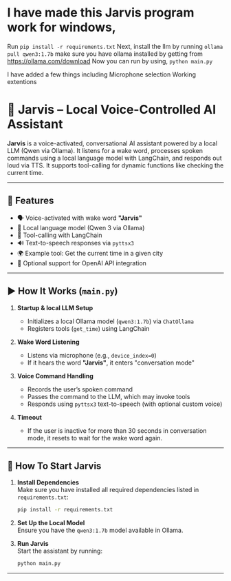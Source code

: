 # I have made this Jarvis program work for windows,
Run ```pip install -r requirements.txt```
Next, install the llm by running ```ollama pull qwen3:1.7b``` make sure you have ollama installed by getting from https://ollama.com/download
Now you can run by using, ```python main.py```

I have added a few things including
Microphone selection
Working extentions

# 🧠 Jarvis – Local Voice-Controlled AI Assistant

**Jarvis** is a voice-activated, conversational AI assistant powered by a local LLM (Qwen via Ollama). It listens for a wake word, processes spoken commands using a local language model with LangChain, and responds out loud via TTS. It supports tool-calling for dynamic functions like checking the current time.

---

## 🚀 Features

- 🗣 Voice-activated with wake word **"Jarvis"**
- 🧠 Local language model (Qwen 3 via Ollama)
- 🔧 Tool-calling with LangChain
- 🔊 Text-to-speech responses via `pyttsx3`
- 🌍 Example tool: Get the current time in a given city
- 🔐 Optional support for OpenAI API integration

---


## ▶️ How It Works (`main.py`)

1. **Startup & local LLM Setup**
   - Initializes a local Ollama model (`qwen3:1.7b`) via `ChatOllama`
   - Registers tools (`get_time`) using LangChain

2. **Wake Word Listening**
   - Listens via microphone (e.g., `device_index=0`)
   - If it hears the word **"Jarvis"**, it enters "conversation mode"

3. **Voice Command Handling**
   - Records the user’s spoken command
   - Passes the command to the LLM, which may invoke tools
   - Responds using `pyttsx3` text-to-speech (with optional custom voice)

4. **Timeout**
   - If the user is inactive for more than 30 seconds in conversation mode, it resets to wait for the wake word again.

---

## 🤖 How To Start Jarvis

1. **Install Dependencies**  
   Make sure you have installed all required dependencies listed in `requirements.txt`:
   ```bash
   pip install -r requirements.txt
   ```

2. **Set Up the Local Model**  
   Ensure you have the `qwen3:1.7b` model available in Ollama.

3. **Run Jarvis**  
   Start the assistant by running:
   ```bash
   python main.py
   ```
---

